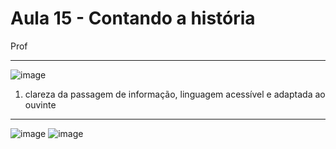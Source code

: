 # Aula 15 - Contando a história
Prof

__________________
![image](https://github.com/gvms23/pos-graduacao-bi-analytics/assets/24459642/8050b8f0-336f-441f-95d0-e6bd5b805d76)

  1. clareza da passagem de informação, linguagem acessível e adaptada ao ouvinte

__________________

![image](https://github.com/gvms23/pos-graduacao-bi-analytics/assets/24459642/6e1e5fcd-56d6-455b-90a1-d2b788d4f44c)
![image](https://github.com/gvms23/pos-graduacao-bi-analytics/assets/24459642/d2f5aba1-0434-4619-9c6f-18662f1a86b3)
